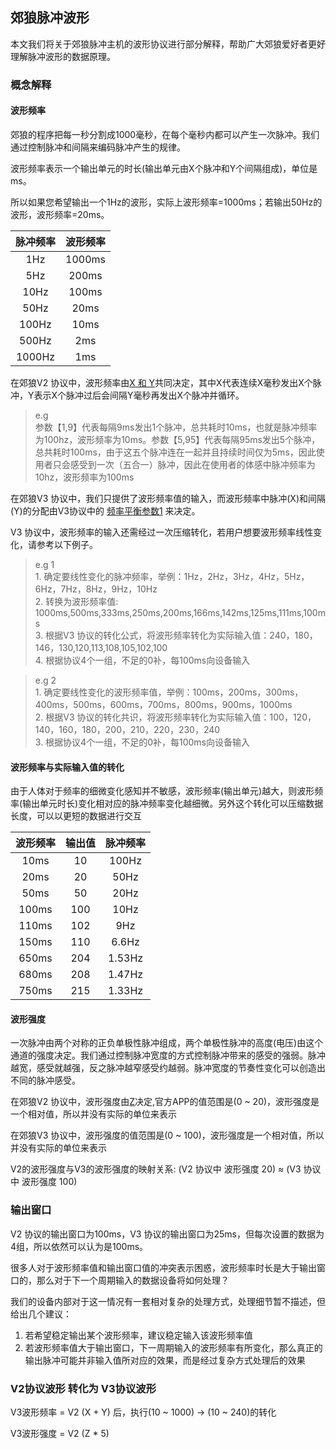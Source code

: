 ## 郊狼脉冲波形

本文我们将关于郊狼脉冲主机的波形协议进行部分解释，帮助广大郊狼爱好者更好理解脉冲波形的数据原理。

### 概念解释

#### 波形频率

郊狼的程序把每一秒分割成1000毫秒，在每个毫秒内都可以产生一次脉冲。我们通过控制脉冲和间隔来编码脉冲产生的规律。

波形频率表示一个输出单元的时长(输出单元由X个脉冲和Y个间隔组成)，单位是ms。

所以如果您希望输出一个1Hz的波形，实际上波形频率=1000ms；若输出50Hz的波形，波形频率=20ms。

| 脉冲频率   | 波形频率   |
|:------:|:------:|
| 1Hz    | 1000ms |
| 5Hz    | 200ms  |
| 10Hz   | 100ms  |
| 50Hz   | 20ms   |
| 100Hz  | 10ms   |
| 500Hz  | 2ms    |
| 1000Hz | 1ms    |

在郊狼V2 协议中，波形频率由[X 和 Y](.\郊狼官方V2蓝牙协议支持文档.md)共同决定，其中X代表连续X毫秒发出X个脉冲，Y表示X个脉冲过后会间隔Y毫秒再发出X个脉冲并循环。

> e.g<br/>
> 参数【1,9】代表每隔9ms发出1个脉冲，总共耗时10ms，也就是脉冲频率为100hz，波形频率为10ms。参数【5,95】代表每隔95ms发出5个脉冲，总共耗时100ms，由于这五个脉冲连在一起并且持续时间仅为5ms，因此使用者只会感受到一次（五合一）脉冲，因此在使用者的体感中脉冲频率为10hz，波形频率为100ms

在郊狼V3 协议中，我们只提供了波形频率值的输入，而波形频率中脉冲(X)和间隔(Y)的分配由V3协议中的 [频率平衡参数1](.\郊狼官方V3蓝牙协议支持文档.md) 来决定。

V3 协议中，波形频率的输入还需经过一次压缩转化，若用户想要波形频率线性变化，请参考以下例子。

> e.g 1<br/>1. 确定要线性变化的脉冲频率，举例：1Hz，2Hz，3Hz，4Hz，5Hz，6Hz，7Hz，8Hz，9Hz，10Hz<br/>2. 转换为波形频率值: 1000ms,500ms,333ms,250ms,200ms,166ms,142ms,125ms,111ms,100ms<br/>3. 根据V3 协议的转化公式，将波形频率转化为实际输入值：240，180，146，130,120,113,108,105,102,100<br/>4. 根据协议4个一组，不足的0补，每100ms向设备输入

> e.g 2<br/>1. 确定要线性变化的波形频率值，举例：100ms，200ms，300ms，400ms，500ms，600ms，700ms，800ms，900ms，1000ms<br/>2. 根据V3 协议的转化共识，将波形频率转化为实际输入值：100，120，140，160，180，200，210，220，230，240<br/>3. 根据协议4个一组，不足的0补，每100ms向设备输入

#### 波形频率与实际输入值的转化

由于人体对于频率的细微变化感知并不敏感，波形频率(输出单元)越大，则波形频率(输出单元时长)变化相对应的脉冲频率变化越细微。另外这个转化可以压缩数据长度，可以以更短的数据进行交互

| 波形频率  | 输出值 | 脉冲频率   |
|:-----:|:---:|:------:|
| 10ms  | 10  | 100Hz  |
| 20ms  | 20  | 50Hz   |
| 50ms  | 50  | 20Hz   |
| 100ms | 100 | 10Hz   |
| 110ms | 102 | 9Hz    |
| 150ms | 110 | 6.6Hz  |
| 650ms | 204 | 1.53Hz |
| 680ms | 208 | 1.47Hz |
| 750ms | 215 | 1.33Hz |

#### 波形强度

一次脉冲由两个对称的正负单极性脉冲组成，两个单极性脉冲的高度(电压)由这个通道的强度决定。我们通过控制脉冲宽度的方式控制脉冲带来的感受的强弱。脉冲越宽，感受就越强，反之脉冲越窄感受约越弱。脉冲宽度的节奏性变化可以创造出不同的脉冲感受。

在郊狼V2 协议中，波形强度由[Z](.\郊狼官方V2蓝牙协议支持文档.md)决定,官方APP的值范围是(0 ~ 20)，波形强度是一个相对值，所以并没有实际的单位来表示

在郊狼V3 协议中，波形强度的值范围是(0 ~ 100)，波形强度是一个相对值，所以并没有实际的单位来表示

V2的波形强度与V3的波形强度的映射关系: (V2 协议中 波形强度 20) ≈ (V3 协议中 波形强度 100)

### 输出窗口

V2 协议的输出窗口为100ms，V3 协议的输出窗口为25ms，但每次设置的数据为4组，所以依然可以认为是100ms。

很多人对于波形频率值和输出窗口值的冲突表示困惑，波形频率时长是大于输出窗口的，那么对于下一个周期输入的数据设备将如何处理？

我们的设备内部对于这一情况有一套相对复杂的处理方式，处理细节暂不描述，但给出几个建议：

1. 若希望稳定输出某个波形频率，建议稳定输入该波形频率值
2. 若波形频率值大于输出窗口，下一周期输入的波形频率有所变化，那么真正的输出脉冲可能并非输入值所对应的效果，而是经过复杂方式处理后的效果

### V2协议波形 转化为 V3协议波形

V3波形频率 = V2 (X + Y) 后，执行(10 ~ 1000) -> (10 ~ 240)的转化

V3波形强度 = V2 (Z * 5)
